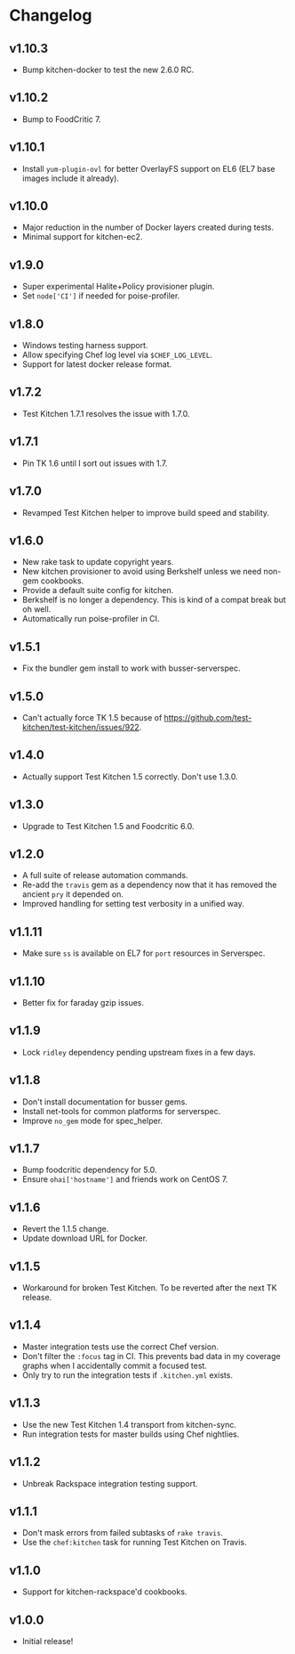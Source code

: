 # Changelog

## v1.10.3

* Bump kitchen-docker to test the new 2.6.0 RC.

## v1.10.2

* Bump to FoodCritic 7.

## v1.10.1

* Install `yum-plugin-ovl` for better OverlayFS support on EL6 (EL7 base images
  include it already).

## v1.10.0

* Major reduction in the number of Docker layers created during tests.
* Minimal support for kitchen-ec2.

## v1.9.0

* Super experimental Halite+Policy provisioner plugin.
* Set `node['CI']` if needed for poise-profiler.

## v1.8.0

* Windows testing harness support.
* Allow specifying Chef log level via `$CHEF_LOG_LEVEL`.
* Support for latest docker release format.

## v1.7.2

* Test Kitchen 1.7.1 resolves the issue with 1.7.0.

## v1.7.1

* Pin TK 1.6 until I sort out issues with 1.7.

## v1.7.0

* Revamped Test Kitchen helper to improve build speed and stability.

## v1.6.0

* New rake task to update copyright years.
* New kitchen provisioner to avoid using Berkshelf unless we need non-gem cookbooks.
* Provide a default suite config for kitchen.
* Berkshelf is no longer a dependency. This is kind of a compat break but oh well.
* Automatically run poise-profiler in CI.

## v1.5.1

* Fix the bundler gem install to work with busser-serverspec.

## v1.5.0

* Can't actually force TK 1.5 because of https://github.com/test-kitchen/test-kitchen/issues/922.

## v1.4.0

* Actually support Test Kitchen 1.5 correctly. Don't use 1.3.0.

## v1.3.0

* Upgrade to Test Kitchen 1.5 and Foodcritic 6.0.

## v1.2.0

* A full suite of release automation commands.
* Re-add the `travis` gem as a dependency now that it has removed the ancient
  `pry` it depended on.
* Improved handling for setting test verbosity in a unified way.

## v1.1.11

* Make sure `ss` is available on EL7 for `port` resources in Serverspec.

## v1.1.10

* Better fix for faraday gzip issues.

## v1.1.9

* Lock `ridley` dependency pending upstream fixes in a few days.

## v1.1.8

* Don't install documentation for busser gems.
* Install net-tools for common platforms for serverspec.
* Improve `no_gem` mode for spec_helper.

## v1.1.7

* Bump foodcritic dependency for 5.0.
* Ensure `ohai['hostname']` and friends work on CentOS 7.

## v1.1.6

* Revert the 1.1.5 change.
* Update download URL for Docker.

## v1.1.5

* Workaround for broken Test Kitchen. To be reverted after the next TK release.

## v1.1.4

* Master integration tests use the correct Chef version.
* Don't filter the `:focus` tag in CI. This prevents bad data in my coverage
  graphs when I accidentally commit a focused test.
* Only try to run the integration tests if `.kitchen.yml` exists.

## v1.1.3

* Use the new Test Kitchen 1.4 transport from kitchen-sync.
* Run integration tests for master builds using Chef nightlies.

## v1.1.2

* Unbreak Rackspace integration testing support.

## v1.1.1

* Don't mask errors from failed subtasks of `rake travis`.
* Use the `chef:kitchen` task for running Test Kitchen on Travis.

## v1.1.0

* Support for kitchen-rackspace'd cookbooks.

## v1.0.0

* Initial release!

